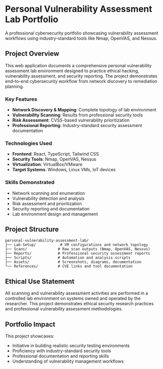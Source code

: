 # Personal Vulnerability Assessment Lab Portfolio

A professional cybersecurity portfolio showcasing vulnerability assessment workflows using industry-standard tools like Nmap, OpenVAS, and Nessus.

## Project Overview

This web application documents a comprehensive personal vulnerability assessment lab environment designed to practice ethical hacking, vulnerability assessment, and security reporting. The project demonstrates end-to-end cybersecurity workflow from network discovery to remediation planning.

### Key Features

- **Network Discovery & Mapping**: Complete topology of lab environment
- **Vulnerability Scanning**: Results from professional security tools
- **Risk Assessment**: CVSS-based vulnerability prioritization 
- **Professional Reporting**: Industry-standard security assessment documentation

### Technologies Used

- **Frontend**: React, TypeScript, Tailwind CSS
- **Security Tools**: Nmap, OpenVAS, Nessus
- **Virtualization**: VirtualBox/VMware
- **Target Systems**: Windows, Linux VMs, IoT devices

### Skills Demonstrated

- Network scanning and enumeration
- Vulnerability detection and analysis
- Risk assessment and prioritization
- Security reporting and documentation
- Lab environment design and management

## Project Structure

```
personal-vulnerability-assessment-lab/
├── Lab-Setup/           # VM configurations and network topology
├── Scans/              # Raw scan outputs (Nmap, OpenVAS, Nessus)
├── Reports/            # Professional security assessment reports  
├── Scripts/            # Automation and analysis scripts
├── Assets/             # Screenshots, diagrams, documentation
└── References/         # CVE links and tool documentation
```

## Ethical Use Statement

All scanning and vulnerability assessment activities are performed in a controlled lab environment on systems owned and operated by the researcher. This project demonstrates ethical security research practices and professional vulnerability assessment methodologies.

## Portfolio Impact

This project showcases:
- Initiative in building realistic security testing environments
- Proficiency with industry-standard security tools
- Professional documentation and reporting skills
- Understanding of vulnerability management workflows
